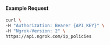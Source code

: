 
#### Example Request

```bash 
curl \
-H "Authorization: Bearer {API_KEY}" \
-H "Ngrok-Version: 2" \
https://api.ngrok.com/ip_policies
